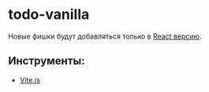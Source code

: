 # todo-vanilla

Новые фишки будут добавляться только в [React версию](https://github.com/SeryiBaran/todo-react).

## Инструменты:

- [Vite.js](https://vitejs.dev/)
